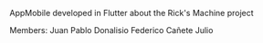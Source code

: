 
AppMobile developed in Flutter about the Rick's Machine project

Members:
	Juan Pablo Donalisio
	Federico Cañete Julio
